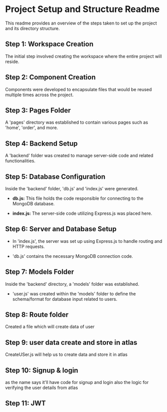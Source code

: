 # Project Setup and Structure Readme

This readme provides an overview of the steps taken to set up the project and its directory structure.

## Step 1: Workspace Creation

The initial step involved creating the workspace where the entire project will reside.

## Step 2: Component Creation

Components were developed to encapsulate files that would be reused multiple times across the project.

## Step 3: Pages Folder

A 'pages' directory was established to contain various pages such as 'home', 'order', and more.

## Step 4: Backend Setup

A 'backend' folder was created to manage server-side code and related functionalities.

## Step 5: Database Configuration

Inside the 'backend' folder, 'db.js' and 'index.js' were generated.

- **db.js:** This file holds the code responsible for connecting to the MongoDB database.

- **index.js:** The server-side code utilizing Express.js was placed here.

## Step 6: Server and Database Setup

- In 'index.js', the server was set up using Express.js to handle routing and HTTP requests.

- 'db.js' contains the necessary MongoDB connection code.

## Step 7: Models Folder

Inside the 'backend' directory, a 'models' folder was established.

- 'user.js' was created within the 'models' folder to define the schema/format for database input related to users.

## Step 8: Route folder 

Created a file which will create data of user

## Step 9: user data create and store in atlas

CreateUSer.js will help us to create data and store it in atlas

## Step 10: Signup & login 

as the name says it'll have code for signup and login also the logic for verifying the user details from atlas 

## Step 11: JWT 



